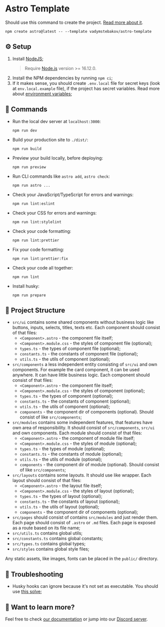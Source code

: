 # Astro Template

Should use this command to create the project. [Read more about it](https://docs.astro.build/en/install/auto/#starter-templates).

```
npm create astro@latest -- --template vadymstebakov/astro-template
```

## ⚙️ Setup

1. Install [NodeJS](https://nodejs.org/en/);
    > Require [Node.js](https://nodejs.org) version >= 16.12.0.
2. Install the NPM dependencies by running `npm ci`;
3. If it makes sense, you should create `.env.local` file for secret keys (look at `env.local.example` file), if the project has secret variables. Read more about [environment variables](https://docs.astro.build/en/guides/environment-variables/);

## 🧞 Commands

-   Run the local dev server at `localhost:3000`:
    ```
    npm run dev
    ```
-   Build your production site to `./dist/`:
    ```
    npm run build
    ```
-   Preview your build locally, before deploying:
    ```
    npm run preview
    ```
-   Run CLI commands like `astro add`, `astro check`:
    ```
    npm run astro ...
    ```
-   Check your JavaScript/TypeScript for errors and warnings:
    ```
    npm run lint:eslint
    ```
-   Check your CSS for errors and warnings:
    ```
    npm run lint:stylelint
    ```
-   Check your code formatting:
    ```
    npm run lint:prettier
    ```
-   Fix your code formatting:
    ```
    npm run lint:prettier:fix
    ```
-   Check your code all together:
    ```
    npm run lint
    ```
-   Install husky:
    ```
    npm run prepare
    ```

## 🚀 Project Structure

-   `src/ui` contains some shared components without business logic like buttons, inputs, selects, titles, texts etc. Each component should consist of that files:
    -   `<Component>.astro` - the component file itself;
    -   `<Component>.module.css` - the styles of component file (optional);
    -   `types.ts` - the types of component file (optional);
    -   `constants.ts` - the constants of component file (optional);
    -   `utils.ts` - the utils of component (optional);
-   `src/components` a less independent entity consisting of `src/ui` and own components. For example the card component, it can be used anywhere. It can have little business logic. Each component should consist of that files:
    -   `<Component>.astro` - the component file itself;
    -   `<Component>.module.css` - the styles of component (optional);
    -   `types.ts` - the types of component (optional);
    -   `constants.ts` - the constants of component (optional);
    -   `utils.ts` - the utils of component (optional);
    -   `components` - the component dir of components (optional). Should consist of like `src/components`;
-   `src/modules` contains some independent features, that features have own area of responsibility. It should consist of `src/components`, `src/ui` and own components. Each module should consist of that files:
    -   `<Component>.astro` - the component of module file itself;
    -   `<Component>.module.css` - the styles of module (optional);
    -   `types.ts` - the types of module (optional);
    -   `constants.ts` - the constants of module (optional);
    -   `utils.ts` - the utils of module (optional);
    -   `components` - the component dir of module (optional). Should consist of like `src/components`;
-   `src/layouts` contains some layouts. It should use like wrapper. Each layout should consist of that files:
    -   `<Component>.astro` - the layout file itself;
    -   `<Component>.module.css` - the styles of layout (optional);
    -   `types.ts` - the types of layout (optional);
    -   `constants.ts` - the constants of layout (optional);
    -   `utils.ts` - the utils of layout (optional);
    -   `components` - the component dir of components (optional);
-   `src/pages` should consist of contains `src/modules` and just render them. Each page should consist of `.astro` or `.md` files. Each page is exposed as a route based on its file name;
-   `src/utils.ts` contains global utils;
-   `src/constants.ts` contains global constants;
-   `src/types.ts` contains global types;
-   `src/styles` contains global style files;

Any static assets, like images, fonts can be placed in the `public/` directory.

## 🚧 Troubleshooting

-   Husky hooks can ignore because it's not set as executable. You should use [this solve](https://github.com/typicode/husky/issues/1177#issuecomment-1212831091);

## 👀 Want to learn more?

Feel free to check [our documentation](https://docs.astro.build) or jump into our [Discord server](https://astro.build/chat).
